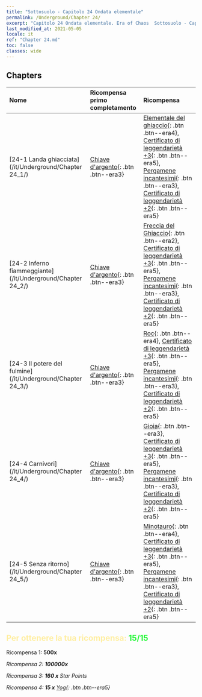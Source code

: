 ```yaml
---
title: "Sottosuolo - Capitolo 24 Ondata elementale"
permalink: /Underground/Chapter 24/
excerpt: "Capitolo 24 Ondata elementale. Era of Chaos  Sottosuolo - Capitolo 24. Ondata elementale"
last_modified_at: 2021-05-05
locale: it
ref: "Chapter 24.md"
toc: false
classes: wide
---
```


## Chapters

  | Nome |  Ricompensa primo completamento | Ricompensa |
  |:------------|:------------|:------------| 
  | [24-1 Landa ghiacciata](/it/Underground/Chapter 24_1/) | [Chiave d'argento](/ItemsIT/con_693/){: .btn .btn--era3} | [Elementale del ghiaccio](/ItemsIT/unt_264/){: .btn .btn--era4}, [Certificato di leggendarietà +3](/ItemsIT/mat_88/){: .btn .btn--era5}, [Pergamene incantesimi](/ItemsIT/con_694/){: .btn .btn--era3}, [Certificato di leggendarietà +2](/ItemsIT/mat_81/){: .btn .btn--era5} |
  | [24-2 Inferno fiammeggiante](/it/Underground/Chapter 24_2/) | [Chiave d'argento](/ItemsIT/con_693/){: .btn .btn--era3} | [Freccia del Ghiaccio](/ItemsIT/her_431/){: .btn .btn--era2}, [Certificato di leggendarietà +3](/ItemsIT/mat_88/){: .btn .btn--era5}, [Pergamene incantesimi](/ItemsIT/con_694/){: .btn .btn--era3}, [Certificato di leggendarietà +2](/ItemsIT/mat_81/){: .btn .btn--era5} |
  | [24-3 Il potere del fulmine](/it/Underground/Chapter 24_3/) | [Chiave d'argento](/ItemsIT/con_693/){: .btn .btn--era3} | [Roc](/ItemsIT/unt_221/){: .btn .btn--era4}, [Certificato di leggendarietà +3](/ItemsIT/mat_88/){: .btn .btn--era5}, [Pergamene incantesimi](/ItemsIT/con_694/){: .btn .btn--era3}, [Certificato di leggendarietà +2](/ItemsIT/mat_81/){: .btn .btn--era5} |
  | [24-4 Carnivori](/it/Underground/Chapter 24_4/) | [Chiave d'argento](/ItemsIT/con_693/){: .btn .btn--era3} | [Gioia](/ItemsIT/her_424/){: .btn .btn--era3}, [Certificato di leggendarietà +3](/ItemsIT/mat_88/){: .btn .btn--era5}, [Pergamene incantesimi](/ItemsIT/con_694/){: .btn .btn--era3}, [Certificato di leggendarietà +2](/ItemsIT/mat_81/){: .btn .btn--era5} |
  | [24-5 Senza ritorno](/it/Underground/Chapter 24_5/) | [Chiave d'argento](/ItemsIT/con_693/){: .btn .btn--era3} | [Minotauro](/ItemsIT/unt_248/){: .btn .btn--era4}, [Certificato di leggendarietà +3](/ItemsIT/mat_88/){: .btn .btn--era5}, [Pergamene incantesimi](/ItemsIT/con_694/){: .btn .btn--era3}, [Certificato di leggendarietà +2](/ItemsIT/mat_81/){: .btn .btn--era5} |


## <span style="color: #ffeea0">Per ottenere la tua ricompensa: </span><span style="color: #27f73a">15/15</span>

 Ricompensa 1:  **500x** <i class="fas fa-gem"/>

 Ricompensa 2:  **100000x** <i class="fas fa-coins"/>

 Ricompensa 3: **160 x** Star Points

 Ricompensa 4: **15 x** [Yog](/ItemsIT/her_377/){: .btn .btn--era5}

